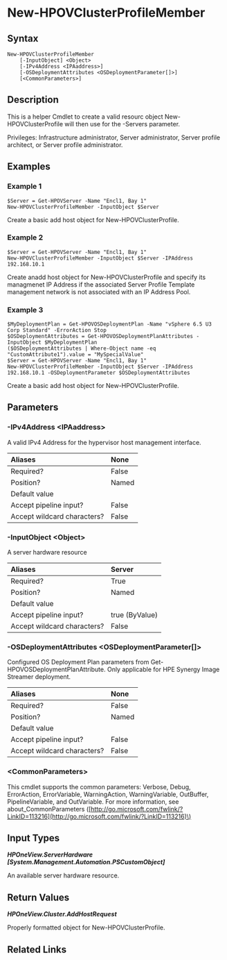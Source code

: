 ﻿---
description: Helper Cmdlet to create proper add host request for New-HPOVClusterProfile.
---

# New-HPOVClusterProfileMember

## Syntax

```text
New-HPOVClusterProfileMember
    [-InputObject] <Object>
    [-IPv4Address <IPAaddress>]
    [-OSDeploymentAttributes <OSDeploymentParameter[]>]
    [<CommonParameters>]
```

## Description

This is a helper Cmdlet to create a valid resourc object New-HPOVClusterProfile will then use for the -Servers parameter.

Privileges: Infrastructure administrator, Server administrator, Server profile architect, or Server profile administrator.

## Examples

###  Example 1 

```text
$Server = Get-HPOVServer -Name "Encl1, Bay 1"
New-HPOVClusterProfileMember -InputObject $Server

```

Create a basic add host object for New-HPOVClusterProfile.

###  Example 2 

```text
$Server = Get-HPOVServer -Name "Encl1, Bay 1"
New-HPOVClusterProfileMember -InputObject $Server -IPAddress 192.168.10.1

```

Create anadd host object for New-HPOVClusterProfile and specify its managmenet IP Address if the associated Server Profile Template management network is not associated with an IP Address Pool.

###  Example 3 

```text
$MyDeploymentPlan = Get-HPOVOSDeploymentPlan -Name "vSphere 6.5 U3 Corp Standard" -ErrorAction Stop
$OSDeploymentAttributes = Get-HPOVOSDeploymentPlanAttributes -InputObject $MyDeploymentPlan
($OSDeploymentAttributes | Where-Object name -eq "CustomAttribute1").value = "MySpecialValue"
$Server = Get-HPOVServer -Name "Encl1, Bay 1"
New-HPOVClusterProfileMember -InputObject $Server -IPAddress 192.168.10.1 -OSDeploymentParameter $OSDeploymentAttributes

```

Create a basic add host object for New-HPOVClusterProfile.

## Parameters

### -IPv4Address &lt;IPAaddress&gt;

A valid IPv4 Address for the hypervisor host management interface.

| Aliases | None |
| :--- | :--- |
| Required? | False |
| Position? | Named |
| Default value |  |
| Accept pipeline input? | False |
| Accept wildcard characters? | False |

### -InputObject &lt;Object&gt;

A server hardware resource

| Aliases | Server |
| :--- | :--- |
| Required? | True |
| Position? | Named |
| Default value |  |
| Accept pipeline input? | true (ByValue) |
| Accept wildcard characters? | False |

### -OSDeploymentAttributes &lt;OSDeploymentParameter[]&gt;

Configured OS Deployment Plan parameters from Get-HPOVOSDeploymentPlanAttribute.  Only applicable for HPE Synergy Image Streamer deployment.

| Aliases | None |
| :--- | :--- |
| Required? | False |
| Position? | Named |
| Default value |  |
| Accept pipeline input? | False |
| Accept wildcard characters? | False |

### &lt;CommonParameters&gt;

This cmdlet supports the common parameters: Verbose, Debug, ErrorAction, ErrorVariable, WarningAction, WarningVariable, OutBuffer, PipelineVariable, and OutVariable. For more information, see about\_CommonParameters \([http://go.microsoft.com/fwlink/?LinkID=113216](http://go.microsoft.com/fwlink/?LinkID=113216)\)

## Input Types

_**HPOneView.ServerHardware [System.Management.Automation.PSCustomObject]**_

An available server hardware resource.

## Return Values

_**HPOneView.Cluster.AddHostRequest**_

Properly formatted object for New-HPOVClusterProfile.


## Related Links

